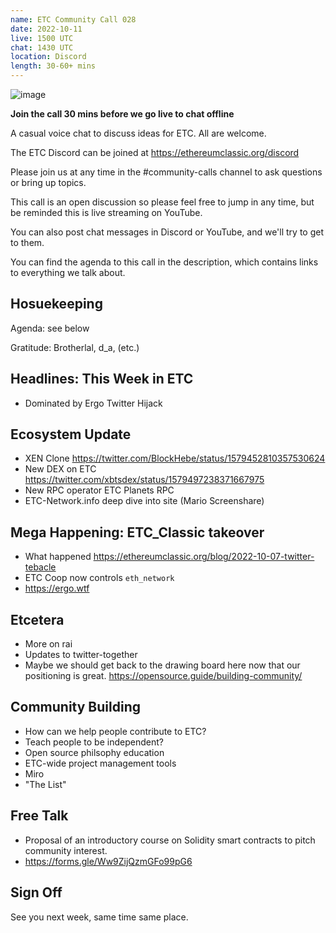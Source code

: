 ```yaml
---
name: ETC Community Call 028
date: 2022-10-11
live: 1500 UTC
chat: 1430 UTC
location: Discord
length: 30-60+ mins
---
```


![image](https://user-images.githubusercontent.com/1696942/194516801-54d8b322-5aac-43bc-bd71-8022d191f7f1.png)


**Join the call 30 mins before we go live to chat offline**

A casual voice chat to discuss ideas for ETC. All are welcome.

The ETC Discord can be joined at https://ethereumclassic.org/discord

Please join us at any time in the #community-calls channel to ask questions or bring up topics.

This call is an open discussion so please feel free to jump in any time, but be reminded this is live streaming on YouTube.

You can also post chat messages in Discord or YouTube, and we'll try to get to them.

You can find the agenda to this call in the description, which contains links to everything we talk about.

## Hosuekeeping

Agenda: see below

Gratitude: Brotherlal, d_a, (etc.)

## Headlines: This Week in ETC

- Dominated by Ergo Twitter Hijack

## Ecosystem Update

- XEN Clone https://twitter.com/BlockHebe/status/1579452810357530624
- New DEX on ETC https://twitter.com/xbtsdex/status/1579497238371667975
- New RPC operator ETC Planets RPC
- ETC-Network.info deep dive into site (Mario Screenshare)

## Mega Happening: ETC_Classic takeover

- What happened https://ethereumclassic.org/blog/2022-10-07-twitter-tebacle
- ETC Coop now controls `eth_network`
- https://ergo.wtf

## Etcetera

- More on rai
- Updates to twitter-together
- Maybe we should get back to the drawing board here now that our positioning is great. https://opensource.guide/building-community/

## Community Building

- How can we help people contribute to ETC?
- Teach people to be independent?
- Open source philsophy education
- ETC-wide project management tools
- Miro
- "The List"

## Free Talk
- Proposal of an introductory course on Solidity smart contracts to pitch community interest.
- https://forms.gle/Ww9ZijQzmGFo99pG6

## Sign Off

See you next week, same time same place.
